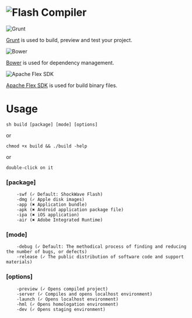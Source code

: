 ![Flash Compiler](https://raw2.github.com/adriancmiranda/flash-compiler/master/examples/desktop/html/source/application/images/flash-compiler.png "Flash Compiler")
=====

![Grunt](https://raw2.github.com/adriancmiranda/flash-compiler/master/examples/desktop/html/source/application/images/bullet-grunt.gif "Grunt")

[Grunt](http://gruntjs.com/) is used to build, preview and test your project.

![Bower](https://raw2.github.com/adriancmiranda/flash-compiler/master/examples/desktop/html/source/application/images/bullet-bower.gif "Bower")

[Bower](http://bower.io/) is used for dependency management.

![Apache Flex SDK](https://raw2.github.com/adriancmiranda/flash-compiler/master/examples/desktop/html/source/application/images/bullet-flex.png "Apache Flex SDK")

[Apache Flex SDK](http://flex.apache.org/) is used for build binary files.

Usage
=====

    sh build [package] [mode] [options]

or

    chmod +x build && ./build -help

or

    double-click on it

### [package]

        -swf (✓ Default: ShockWave Flash)
        -dmg (✓ Apple disk images)
        -app (✖ Application bundle)
        -apk (✖ Android application package file)
        -ipa (✖ iOS application) 
        -air (✖ Adobe Integrated Runtime)

### [mode]

        -debug (✓ Default: The methodical process of finding and reducing the number of bugs, or defects)
        -release (✓ The public distribution of software code and support materials)

### [options]

        -preview (✓ Opens compiled project)
        -server (✓ Compiles and opens localhost environment)
        -launch (✓ Opens localhost environment)
        -hml (✓ Opens homologation environment)
        -dev (✓ Opens staging environment)
